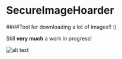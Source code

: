 # SecureImageHoarder

####Tool for downloading a lot of images!! :)

Still **very much** a work in progress!

![alt text](http://cucsa.org.uk/wp-content/uploads/2015/10/Work_In_Progress.png "Do not expect much! :)")
